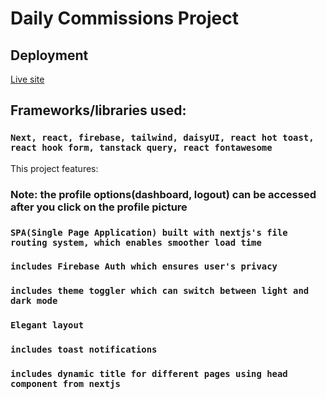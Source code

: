 # Daily Commissions Project

## Deployment

[Live site](https://daily-commissions.onrender.com/)

## Frameworks/libraries used:

### `Next, react, firebase, tailwind, daisyUI, react hot toast, react hook form, tanstack query, react fontawesome`

This project features:

### Note: the profile options(dashboard, logout) can be accessed after you click on the profile picture

### `SPA(Single Page Application) built with nextjs's file routing system, which enables smoother load time`

### `includes Firebase Auth which ensures user's privacy`

### `includes theme toggler which can switch between light and dark mode`

### `Elegant layout`

### `includes toast notifications`

### `includes dynamic title for different pages using head component from nextjs`




